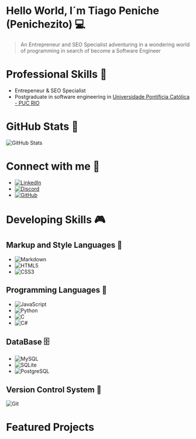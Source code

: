 # Hello World, I´m Tiago Peniche (Penichezito) 💻
> An Entrepreneur and SEO Specialist adventuring in a wondering world of programming in search of become a Software Engineer

# Professional Skills 🚀

+ Entrepeneur & SEO Specialist
+ Postgraduate in software engineering in [Universidade Pontíficia Católica - PUC RIO](https://www.cce.puc-rio.br/sitecce/website/website.dll?nInst=cce)

  
# GitHub Stats 🧲

![GitHub Stats](https://github-readme-stats.vercel.app/api?username=Penichezito&theme=transparent&bg_color=000&border_color=30A3DC&show_icons=true&icon_color=30A3DC&title_color=E94D5F&text_color=FFF)

# Connect with me 🔌

+ [![LinkedIn](https://img.shields.io/badge/LinkedIn-0077B5?style=for-the-badge&logo=linkedin&logoColor=white)](https://www.linkedin.com/in/tiago-peniche-seo-eng-de-software/)
+ [![Discord](https://img.shields.io/badge/Discord-7289DA?style=for-the-badge&logo=discord&logoColor=white)](https://discord.com/channels/@penichetiago/)
+ [![GitHub](https://img.shields.io/badge/GitHub-100000?style=for-the-badge&logo=github&logoColor=white)](https://github.com/Penichezito)

# Developing Skills 🎮

## Markup and Style Languages 📑

* ![Markdown](https://img.shields.io/badge/Markdown-000?style=for-the-badge&logo=markdown)
* ![HTML5](https://img.shields.io/badge/HTML5-E34F26?style=for-the-badge&logo=html5&logoColor=white)
* ![CSS3](https://img.shields.io/badge/CSS3-1572B6?style=for-the-badge&logo=css3&logoColor=white)


## Programming Languages 🤖
* ![JavaScript](https://img.shields.io/badge/JavaScript-F7DF1E?style=for-the-badge&logo=javascript&logoColor=black)
* ![Python](https://img.shields.io/badge/python-3670A0?style=for-the-badge&logo=python&logoColor=ffdd54)
* ![C](https://img.shields.io/badge/C-00599C?style=for-the-badge&logo=c&logoColor=white)
* ![C#](https://img.shields.io/badge/C%23-239120?style=for-the-badge&logo=c-sharp&logoColor=white)

## DataBase 🗄️
+ ![MySQL](https://img.shields.io/badge/MySQL-00000F?style=for-the-badge&logo=mysql&logoColor=white)
+ ![SQLite](https://img.shields.io/badge/SQLite-000?style=for-the-badge&logo=sqlite&logoColor=07405E)
+ ![PostgreSQL](https://img.shields.io/badge/PostgreSQL-000?style=for-the-badge&logo=postgresql)

## Version Control System 📎
![Git](https://img.shields.io/badge/GIT-E44C30?style=for-the-badge&logo=git&logoColor=white)


# Featured Projects


<!--
**Penichezito/Penichezito** is a ✨ _special_ ✨ repository because its `README.md` (this file) appears on your GitHub profile.

Here are some ideas to get you started:

- 🔭 I’m currently working on ...
- 🌱 I’m currently learning ...
- 👯 I’m looking to collaborate on ...
- 🤔 I’m looking for help with ...
- 💬 Ask me about ...
- 📫 How to reach me: ...
- 😄 Pronouns: ...
- ⚡ Fun fact: ...
-->
